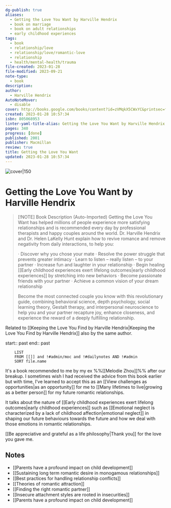 ```yaml
---
dg-publish: true
aliases:
  - Getting the Love You Want by Harville Hendrix
  - book on marriage
  - book on adult relationships
  - early childhood experiences
tags:
  - book
  - relationship/love
  - relationship/love/romantic-love
  - relationship
  - health/mental-health/trauma
file-created: 2023-01-28
file-modified: 2023-09-21
note-type:
  - book
description: 
author:
  - Harville Hendrix
AutoNoteMover:
  - disable
cover: http://books.google.com/books/content?id=zVMqkX5CWxYC&printsec=frontcover&img=1&zoom=1&source=gbs_api
created: 2023-01-28 10:57:34
isbn: 805068953
linter-yaml-title-alias: Getting the Love You Want by Harville Hendrix
pages: 340
progress: [done]
published: 2001
publisher: Macmillan
review: true
title: Getting the Love You Want
updated: 2023-01-28 10:57:34
---
```

![cover|150](http://books.google.com/books/content?id=zVMqkX5CWxYC&printsec=frontcover&img=1&zoom=1&source=gbs_api)

# Getting the Love You Want by Harville Hendrix

> [!NOTE] Book Description (Auto-Imported)
> Getting the Love You Want has helped millions of people experience more satisfying relationships and is recommended every day by professional therapists and happy couples around the world. Dr. Harville Hendrix and Dr. Helen LaKelly Hunt explain how to revive romance and remove negativity from daily interactions, to help you:
>
> · Discover why you chose your mate
> · Resolve the power struggle that prevents greater intimacy
> · Learn to listen – really listen – to your partner
> · Increase fun and laughter in your relationship
> · Begin healing [[Early childhood experiences exert lifelong outcomes|early childhood experiences]] by stretching into new behaviors
> · Become passionate friends with your partner
> · Achieve a common vision of your dream relationship
>
> Become the most connected couple you know with this revolutionary guide, combining behavioral science, depth psychology, social learning theory, Gestalt therapy, and interpersonal neuroscience to help you and your partner recapture joy, enhance closeness, and experience the reward of a deeply fulfilling relationship.

Related to [[Keeping the Love You Find by Harville Hendrix|Keeping the Love You Find by Harville Hendrix]] also by the same author.

start:: past
end:: past

```dataview
	LIST
	FROM [[]] and !#admin/moc and !#dailynotes AND !#admin
	SORT file.name
``` 

It's a book recommended to me by my ex %%[[Melodie Zhou]]%% after our breakup. I sometimes wish I had received the advice from this book earlier but with time, I've learned to accept this as an [[View challenges as opportunities|as an opportunity]] for me to [[Many lifetimes to live|growing as a better person]] for my future romantic relationships.

It talks about the nature of [[Early childhood experiences exert lifelong outcomes|early childhood experiences]] such as [[Emotional neglect is characterized by a lack of childhood affection|emotional neglect]] in shaping our future behaviours towards the future and how we deal with those emotions in romantic relationships.

[[Be appreciative and grateful as a life philosophy|Thank you]] for the love you gave me.

## Notes

- [[Parents have a profound impact on child development]]
- [[Sustaining long term romantic desire in monogamous relationships]]
- [[Best practices for handling relationship conflicts]]
- [[Theories of romantic attraction]]
- [[Finding the right romantic partner]]
- [[Insecure attachment styles are rooted in insecurities]]
- [[Parents have a profound impact on child development]]
